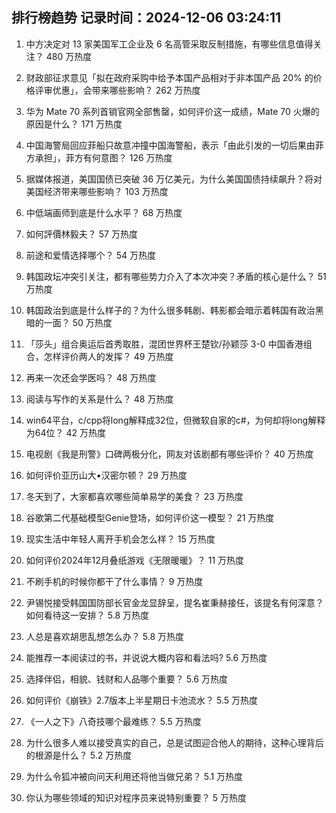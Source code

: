 
## 排行榜趋势 记录时间：2024-12-06 03:24:11
  
  1. 中方决定对 13 家美国军工企业及 6 名高管采取反制措施，有哪些信息值得关注？ 480 万热度
    
  2. 财政部征求意见「拟在政府采购中给予本国产品相对于非本国产品 20% 的价格评审优惠」，会带来哪些影响？ 262 万热度
    
  3. 华为 Mate 70 系列首销官网全部售罄，如何评价这一成绩，Mate 70 火爆的原因是什么？ 171 万热度
    
  4. 中国海警局回应菲船只故意冲撞中国海警船，表示「由此引发的一切后果由菲方承担」，菲方有何意图？ 126 万热度
    
  5. 据媒体报道，美国国债已突破 36 万亿美元，为什么美国国债持续飙升？将对美国经济带来哪些影响？ 103 万热度
    
  6. 中低端画师到底是什么水平？ 68 万热度
    
  7. 如何評價林毅夫？ 57 万热度
    
  8. 前途和爱情选择哪个？ 54 万热度
    
  9. 韩国政坛冲突引关注，都有哪些势力介入了本次冲突？矛盾的核心是什么？ 51 万热度
    
  10. 韩国政治到底是什么样子的？为什么很多韩剧、韩影都会暗示着韩国有政治黑暗的一面？ 50 万热度
    
  11. 「莎头」组合奥运后首秀取胜，混团世界杯王楚钦/孙颖莎 3-0 中国香港组合，怎样评价两人的发挥？ 49 万热度
    
  12. 再来一次还会学医吗？ 48 万热度
    
  13. 阅读与写作的关系是什么？ 48 万热度
    
  14. win64平台，c/cpp将long解释成32位，但微软自家的c#，为何却将long解释为64位？ 42 万热度
    
  15. 电视剧《我是刑警》口碑两极分化，网友对该剧都有哪些评价？ 40 万热度
    
  16. 如何评价亚历山大•汉密尔顿？ 29 万热度
    
  17. 冬天到了，大家都喜欢哪些简单易学的美食？ 23 万热度
    
  18. 谷歌第二代基础模型Genie登场，如何评价这一模型？ 21 万热度
    
  19. 现实生活中年轻人离开手机会怎么样？ 15 万热度
    
  20. 如何评价2024年12月叠纸游戏《无限暖暖》？ 11 万热度
    
  21. 不刷手机的时候你都干了什么事情？ 9 万热度
    
  22. 尹锡悦接受韩国国防部长官金龙显辞呈，提名崔秉赫接任，该提名有何深意？如何看待这一安排？ 5.8 万热度
    
  23. 人总是喜欢胡思乱想怎么办？ 5.8 万热度
    
  24. 能推荐一本阅读过的书，并说说大概内容和看法吗? 5.6 万热度
    
  25. 选择伴侣，相貌、钱财和人品哪个重要？ 5.6 万热度
    
  26. 如何评价《崩铁》2.7版本上半星期日卡池流水？ 5.5 万热度
    
  27. 《一人之下》八奇技哪个最难练？ 5.5 万热度
    
  28. 为什么很多人难以接受真实的自己，总是试图迎合他人的期待，这种心理背后的根源是什么？ 5.2 万热度
    
  29. 为什么令狐冲被向问天利用还将他当做兄弟？ 5.1 万热度
    
  30. 你认为哪些领域的知识对程序员来说特别重要？ 5 万热度
    